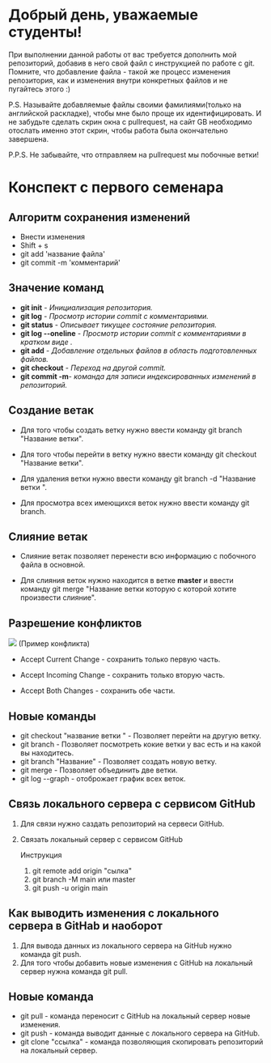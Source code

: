 # Добрый день, уважаемые студенты! 
  При выполнении данной работы от вас требуется дополнить мой репозиторий, добавив в него свой файл с инструкцией по работе с git. Помните, что добавление файла - такой же процесс изменения репозитория, как и изменения внутри конкретных файлов и не пугайтесь этого :)

  P.S. Называйте добавляемые файлы своими фамилиями(только на английской раскладке), чтобы мне было проще их идентифицировать. И не забудьте сделать скрин окна с pullrequest, на сайт GB необходимо отослать именно этот скрин, чтобы работа была окончательно завершена.

  P.P.S. Не забывайте, что отправляем на pullrequest мы побочные ветки!

# Конспект с первого семенара
## Алгоритм сохранения изменений
* Внести изменения
* Shift + s
* git add 'название файла'
* git commit -m 'комментарий'
## Значение команд
* **git init** - *Инициализация репозитория.*
* **git log** - *Просмотр истории commit с комментариями.*
* **git status** - *Описывает тикущее состояние репозитория.*
* **git log --oneline** - *Просмотр истории commit с комментариями в кратком виде .*
* **git add** -  *Добавление отдельных файлов в область подготовленных файлов.*
* **git checkout** - *Переход на другой commit.*
* **git commit -m**- *команда для записи индексированных изменений в репозиторий.*
## Создание ветак 

* Для того чтобы создать ветку нужно ввести команду git branch "Название ветки".

* Для того чтобы перейти в ветку нужно ввести команду git checkout "Название ветки".

* Для удаления ветки нужно ввести команду git branch -d "Название ветки ".

* Для просмотра всех имеющихся веток нужно ввести команду git branch.

## Слияние ветак 

* Слияние ветак позволяет перенести всю информацию с побочного файла в основной.

* Для слияния веток нужно находится в ветке **master** и ввести команду git merge "Название ветки которую с которой хотите произвести слияние".

## Разрешение конфликтов 

![](%D0%9F%D1%80%D0%B8%D0%BC%D0%B5%D1%80%20%D0%BA%D0%BE%D0%BD%D1%84%D0%BB%D0%B8%D0%BA%D1%82%D0%B0.jpg) (Пример конфликта)

* Accept Current Change - сохранить только первую часть.

* Accept Incoming Change - сохранить только вторую часть.

* Accept Both Changes - сохранить обе части.

## Новые команды 

* git checkout "название ветки " - Позволяет перейти на другую ветку.
* git branch - Позволяет посмотреть кокие ветки у вас есть и на какой вы находитесь.
* git branch "Название" - Позволяет создать новую ветку.
* git merge - Позволяет объединить две ветки.
* git log --graph - отоброжает график всех веток.

## Связь локального сервера с сервисом GitHub
1. Для связи нужно саздать репозиторий на сервеси GitHub.
2. Связать локальный сервер с сервисом GitHub
  
   Инструкция
   
   1. git remote add origin "сылка"
   2. git branch -M main или master
   3. git push -u origin main
## Как выводить изменения с локального сервера в GitHab и наоборот
1. Для вывода данных из локального сервера на GitHub нужно команда git push.
2. Для того чтобы добавить новые изменения с GitHub на локальный сервер нужна команда git pull.
## Новые команда
* git pull - команда переносит с GitHub на локальный сервер новые изменения.
* git push - команда выводит данные с локального сервера на GitHub.
* git clone "ссылка" - команда позволяющия скопировать репозиторий на локальный сервер.


  